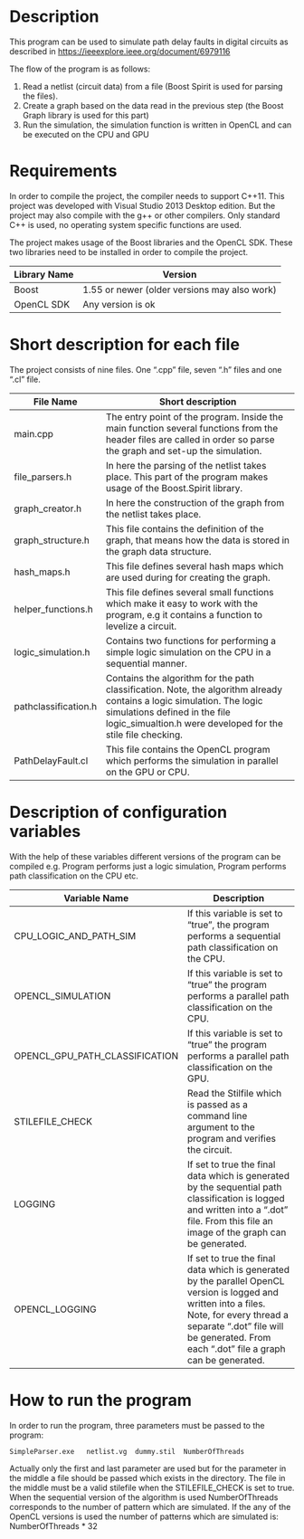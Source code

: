 # Description
This program can be used to simulate path delay faults in digital circuits as
described in https://ieeexplore.ieee.org/document/6979116

The flow of the program is as follows:
1. Read a netlist (circuit data) from a file (Boost Spirit is used for parsing the files).
2. Create a graph based on the data read in the previous step (the Boost Graph library is used for this part)
3. Run the simulation, the simulation function is written in OpenCL and can be executed on the CPU and GPU

# Requirements
In order to compile the project, the compiler needs to support C++11. This project was developed with Visual Studio 2013 Desktop edition. But the project may also compile with the g++ or other compilers. Only standard C++ is used, no operating system specific functions are used.
 
The project makes usage of the Boost libraries and the OpenCL SDK. These two libraries need to be installed in order to compile the project.

| Library Name | Version                                      |
| ---          | ---                                          |
| Boost        | 1.55 or newer (older versions may also work) |
| OpenCL SDK   | Any version is ok                            |

	
# Short description for each file

The project consists of nine files. One “.cpp” file, seven “.h” files and one “.cl” file.

|File Name	|Short description|
| ---          | ---                                          |
|main.cpp	|The entry point of the program. Inside the main function several functions from the header files are called in order so parse the graph and set-up the simulation.|
|file_parsers.h	|In here the parsing of the netlist takes place. This part of the program makes usage of the Boost.Spirit library.|
|graph_creator.h	|In here the construction of the graph from the netlist takes place. |
|graph_structure.h	|This file contains the definition of the graph, that means how the data is stored in the graph data structure. |
|hash_maps.h	|This file defines several hash maps which are used during for creating the graph.|
|helper_functions.h	|This file defines several small functions which make it easy to work with the program, e.g it contains a function to levelize a circuit. |
|logic_simulation.h	|Contains two functions for performing a simple logic simulation on the CPU in a sequential manner.|
|pathclassification.h	|Contains the algorithm for the path classification. Note, the algorithm already contains a logic simulation. The logic simulations defined in the file logic_simualtion.h were developed for the stile file checking.|
|PathDelayFault.cl	|This file contains the OpenCL program which performs the simulation in parallel on the GPU or CPU.|

# Description of configuration variables
With the help of these variables different versions of the program can be compiled e.g. Program performs just a logic simulation, Program performs path classification on the CPU etc.

|Variable Name |Description                                   |
| ---          | ---                                          |
|CPU_LOGIC_AND_PATH_SIM	| If this variable is set to “true”, the program performs a sequential path classification on the CPU. |
|OPENCL_SIMULATION	| If this variable is set to “true” the program performs a parallel path classification on the CPU.    |
|OPENCL_GPU_PATH_CLASSIFICATION	| If this variable is set to “true” the program performs a parallel path classification on the GPU.| 
|STILEFILE_CHECK	|Read the Stilfile which is passed as a command line argument to the program and verifies the circuit. |
|LOGGING	        |If set to true the final data which is generated by the sequential path classification is logged and written into a “.dot” file. From this file an image of the graph can be generated. |
|OPENCL_LOGGING	| If set to true the final data which is generated by the parallel OpenCL version is logged and written into a files. Note, for every thread a separate “.dot” file will be generated. From each “.dot” file a graph can be generated. |


# How to run the program
In order to run the program, three parameters must be passed to the program:

```
SimpleParser.exe   netlist.vg  dummy.stil  NumberOfThreads
```

Actually only the first and last parameter are used but for the parameter in the middle a file should be passed which exists in the directory. The file in the middle must be a valid stilefile when the STILEFILE_CHECK is set to true. When the sequential version of the algorithm is used NumberOfThreads corresponds to the number of pattern which are simulated. If the any of the OpenCL versions is used the number of patterns which are simulated is: NumberOfThreads * 32 
